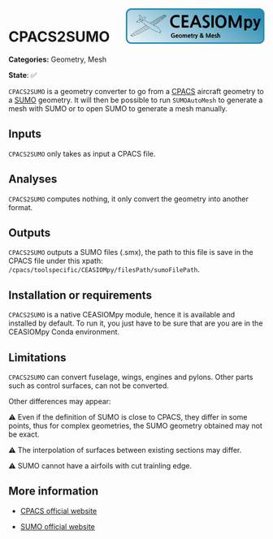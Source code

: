 <img align="right" height="70" src="../../documents/logos/CEASIOMpy_banner_geometry.png">

# CPACS2SUMO

**Categories:** Geometry, Mesh

**State**: :white_check_mark:


`CPACS2SUMO` is a geometry converter to go from a [CPACS](https://www.cpacs.de) aircraft geometry to a [SUMO](https://www.larosterna.com/products/open-source) geometry. It will then be possible to run `SUMOAutoMesh` to generate a mesh with SUMO or to open SUMO to generate a mesh manually. 

## Inputs

`CPACS2SUMO` only takes as input a CPACS file.

## Analyses

`CPACS2SUMO` computes nothing, it only convert the geometry into another format.


## Outputs

`CPACS2SUMO` outputs a SUMO files (.smx), the path to this file is save in the CPACS file under this xpath: `/cpacs/toolspecific/CEASIOMpy/filesPath/sumoFilePath`.


## Installation or requirements

`CPACS2SUMO` is a native CEASIOMpy module, hence it is available and installed by default. To run it, you just have to be sure that are you are in the CEASIOMpy Conda environment.


## Limitations

`CPACS2SUMO` can convert fuselage, wings, engines and pylons. Other parts such as control surfaces, can not be converted. 

Other differences may appear:

:warning: Even if the definition of SUMO is close to CPACS, they differ in some points, thus for complex geometries, the SUMO geometry obtained may not be exact.  

:warning: The interpolation of surfaces between existing sections may differ. 

:warning: SUMO cannot have a airfoils with cut trainling edge.


## More information

* [CPACS official website](https://www.cpacs.de)

* [SUMO official website](https://www.larosterna.com/products/open-source)

